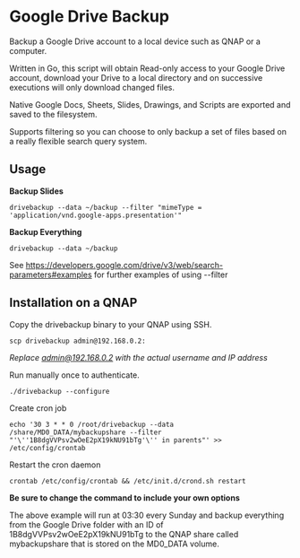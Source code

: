 # Google Drive Backup
Backup a Google Drive account to a local device such as QNAP or a computer.

Written in Go, this script will obtain Read-only access to your Google Drive account, download your Drive to a local directory
and on successive executions will only download changed files.

Native Google Docs, Sheets, Slides, Drawings, and Scripts are exported and saved to the filesystem.

Supports filtering so you can choose to only backup a set of files based
on a really flexible search query system.

## Usage

**Backup Slides**

`drivebackup --data ~/backup --filter "mimeType = 'application/vnd.google-apps.presentation'"`

**Backup Everything**

`drivebackup --data ~/backup`

See https://developers.google.com/drive/v3/web/search-parameters#examples
for further examples of using --filter

## Installation on a QNAP

Copy the drivebackup binary to your QNAP using SSH.

`scp drivebackup admin@192.168.0.2:`

_Replace admin@192.168.0.2 with the actual username and IP address_

Run manually once to authenticate.

`./drivebackup --configure`

Create cron job

`echo '30 3 * * 0 /root/drivebackup --data /share/MD0_DATA/mybackupshare --filter "'\''1B8dgVVPsv2wOeE2pX19kNU91bTg'\'' in parents"' >> /etc/config/crontab`

Restart the cron daemon

`crontab /etc/config/crontab && /etc/init.d/crond.sh restart`

__Be sure to change the command to include your own options__

The above example will run at 03:30 every Sunday and backup everything from the
Google Drive folder with an ID of 1B8dgVVPsv2wOeE2pX19kNU91bTg to the QNAP share
called mybackupshare that is stored on the MD0_DATA volume.